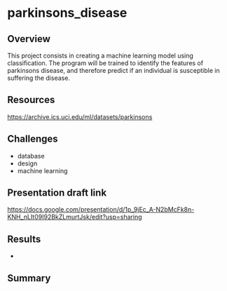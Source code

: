 # parkinsons_disease

## Overview

This project consists in creating a machine learning model using classification. The program
will be trained to identify the features of parkinsons disease, and therefore predict if an 
individual is susceptible in suffering the disease. 

## Resources

https://archive.ics.uci.edu/ml/datasets/parkinsons

## Challenges

- database 
- design 
- machine learning 

## Presentation draft link 
https://docs.google.com/presentation/d/1p_9jEc_A-N2bMcFk8n-KNH_nLIt09I92BkZLmurtJsk/edit?usp=sharing

## Results
-
## Summary

